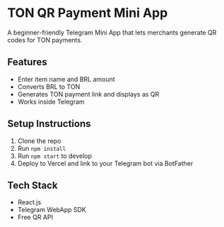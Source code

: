 
# TON QR Payment Mini App

A beginner-friendly Telegram Mini App that lets merchants generate QR codes for TON payments.

## Features

- Enter item name and BRL amount
- Converts BRL to TON
- Generates TON payment link and displays as QR
- Works inside Telegram

## Setup Instructions

1. Clone the repo
2. Run `npm install`
3. Run `npm start` to develop
4. Deploy to Vercel and link to your Telegram bot via BotFather

## Tech Stack

- React.js
- Telegram WebApp SDK
- Free QR API

